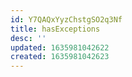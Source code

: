 ```yaml
---
id: Y7QAQxYyzChstgSO2q3Nf
title: hasExceptions
desc: ''
updated: 1635981042622
created: 1635981042623
---
```





